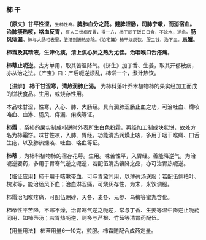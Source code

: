 ### 柿 干

**〔原文〕甘平性涩**，<small>生柿性寒。</small>**脾肺血分之药。健脾涩肠，润肺宁嗽，而消宿血。治肺痿热咳，咯血反胃**，<small>有人三世病反胃，得一方，柿干同干饭日日食，不饮水，遂愈。</small>**肠风痔漏**。<small>肺与大肠相表里，脏清则腑热亦除。《泊宅篇》柿干烧灰饮，服二钱，治下血。</small>**忌蟹**。

**柿霜及其精液，生津化痰，清上焦心肺之热为尤佳。治咽喉口舌疮痛**。

**柿蒂止呃逆**。古方单用，取其苦温降气。《济生》加丁香、生姜，取其开郁散痰，亦从治之法。《产宝》曰：产后呃逆烦乱，柿饼一个，煮汁热饮。

【讲解】 **柿干甘涩寒，清热润肺止渴。** 为柿科落叶乔木植物柿的果实经加工而成的饼状食品。生用，或烧存性用。

本品味甘涩，性寒，入心、肺、大肠经。具有润肺涩肠止血之功，可治吐血、燥咳咯血、血淋、肠风、痔漏、痢疾等证。

 **柿霜** ，系柿的果实制成柿饼时外表所生白色粉霜，再经加工制成块状饼，故处方名为柿霜饼。味甘性凉，入肺、胃经。功能清热润燥止咳，多用于咽干喉痛、口舌生疮，以及肺热燥咳、吐血、咯血等证。

 **柿蒂** ，为柿科植物柿的宿存花萼。生用。味苦性平，入胃经。善能降逆气，为治呃逆要药，多用于胃寒气逆之呃逆，若配伍清热镇降之品，亦可治胃热呃逆。

【临证应用】柿干用于咳嗽带血，可与青黛同用，以薄荷汤送服；若配伍側柏叶、槐米等，能治肠风下血；治血淋涩痛。可烧灰存性，为末，米饮调服。

柿霜治咽喉疼痛，可配伍硼砂、天冬、麦冬、元参、乌梅等蜜丸含化。

柿蒂性平苦降，不寒不燥，治胃寒气逆之呃逆，常与丁香、生姜等温中降逆止呃药同用，如柿蒂汤；若胃热呃逆，则多与芦根、竹茹等清胃药配伍。

【用量用法】 柿蒂用量6—10克，煎服。柿霜随配合成药定量。
